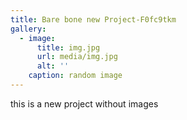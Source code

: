 ```yaml
---
title: Bare bone new Project-F0fc9tkm
gallery:
  - image:
      title: img.jpg
      url: media/img.jpg
      alt: ''
    caption: random image
---
```

this is a new project without images
